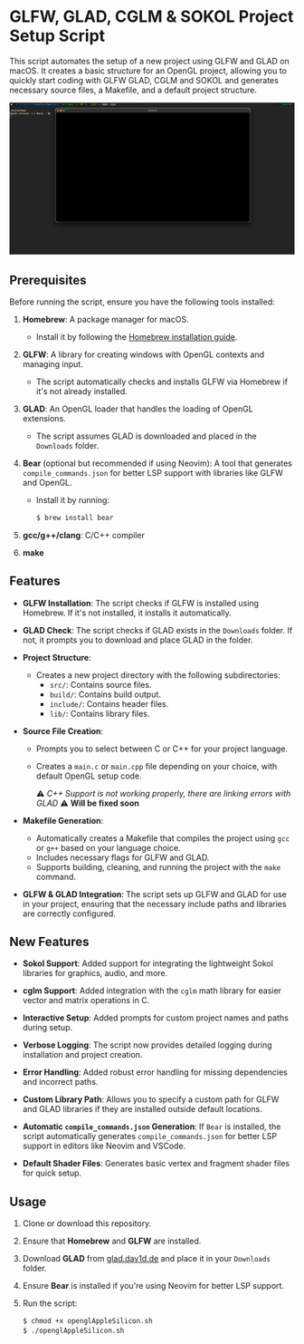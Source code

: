 # GLFW, GLAD, CGLM & SOKOL Project Setup Script

This script automates the setup of a new project using GLFW and GLAD on macOS. It creates a basic structure for an OpenGL project, allowing you to quickly start coding with GLFW GLAD, CGLM and SOKOL and generates necessary source files, a Makefile, and a default project structure.

![Project Demo](Images/Demo.png)

## Prerequisites

Before running the script, ensure you have the following tools installed:

1. **Homebrew**: A package manager for macOS.  
   - Install it by following the [Homebrew installation guide](https://brew.sh/).

2. **GLFW**: A library for creating windows with OpenGL contexts and managing input.  
   - The script automatically checks and installs GLFW via Homebrew if it's not already installed.

3. **GLAD**: An OpenGL loader that handles the loading of OpenGL extensions.  
   - The script assumes GLAD is downloaded and placed in the `Downloads` folder.

4. **Bear** (optional but recommended if using Neovim): A tool that generates `compile_commands.json` for better LSP support with libraries like GLFW and OpenGL.  
   - Install it by running:  
     ```bash
     $ brew install bear
     ```

5. **gcc/g++/clang**: C/C++ compiler

6. **make**

## Features

- **GLFW Installation**: The script checks if GLFW is installed using Homebrew. If it's not installed, it installs it automatically.

- **GLAD Check**: The script checks if GLAD exists in the `Downloads` folder. If not, it prompts you to download and place GLAD in the folder.

- **Project Structure**:  
  - Creates a new project directory with the following subdirectories:  
    - `src/`: Contains source files.  
    - `build/`: Contains build output.  
    - `include/`: Contains header files.  
    - `lib/`: Contains library files.

- **Source File Creation**:  
  - Prompts you to select between C or C++ for your project language.  
  - Creates a `main.c` or `main.cpp` file depending on your choice, with default OpenGL setup code.  

    ⚠️ *C++ Support is not working properly, there are linking errors with GLAD* ⚠️ **Will be fixed soon**

- **Makefile Generation**:  
  - Automatically creates a Makefile that compiles the project using `gcc` or `g++` based on your language choice.  
  - Includes necessary flags for GLFW and GLAD.  
  - Supports building, cleaning, and running the project with the `make` command.

- **GLFW & GLAD Integration**: The script sets up GLFW and GLAD for use in your project, ensuring that the necessary include paths and libraries are correctly configured.

## New Features

- **Sokol Support**: Added support for integrating the lightweight Sokol libraries for graphics, audio, and more.

- **cglm Support**: Added integration with the `cglm` math library for easier vector and matrix operations in C.

- **Interactive Setup**: Added prompts for custom project names and paths during setup.

- **Verbose Logging**: The script now provides detailed logging during installation and project creation.

- **Error Handling**: Added robust error handling for missing dependencies and incorrect paths.

- **Custom Library Path**: Allows you to specify a custom path for GLFW and GLAD libraries if they are installed outside default locations.

- **Automatic `compile_commands.json` Generation**: If `Bear` is installed, the script automatically generates `compile_commands.json` for better LSP support in editors like Neovim and VSCode.

- **Default Shader Files**: Generates basic vertex and fragment shader files for quick setup.

## Usage

1. Clone or download this repository.
2. Ensure that **Homebrew** and **GLFW** are installed.
3. Download **GLAD** from [glad.dav1d.de](https://glad.dav1d.de/) and place it in your `Downloads` folder.
4. Ensure **Bear** is installed if you're using Neovim for better LSP support.
5. Run the script:

   ```bash
   $ chmod +x openglAppleSilicon.sh
   $ ./openglAppleSilicon.sh

